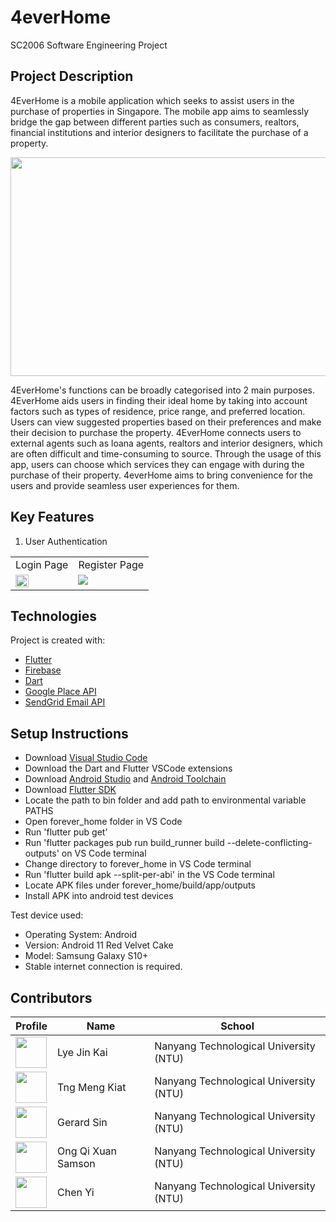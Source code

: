 # 4everHome
SC2006 Software Engineering Project

## Project Description
<p align="justify"> 
  
  4EverHome is a mobile application which seeks to assist users in the purchase of properties in Singapore. The mobile app aims to seamlessly bridge the gap between different parties such as consumers, realtors, financial institutions and interior designers to facilitate the purchase of a property.
  
  <p align="center">
    <img width="650" height="350" src='https://user-images.githubusercontent.com/77598625/229779826-5a7a40be-6bef-451c-9348-327a1d9d5475.png'>
  </p>

  4EverHome's functions can be broadly categorised into 2 main purposes.
  4EverHome aids users in finding their ideal home by taking into account factors such as types of residence, price range, and preferred location. Users can view suggested properties based on their preferences and make their decision to purchase the property.
  4EverHome connects users to external agents such as loana agents, realtors and interior designers, which are often difficult and time-consuming to source. Through the usage of this app, users can choose which services they can engage with during the purchase of their property. 4everHome aims to bring convenience for the users and provide seamless user experiences for them.
</p>


## Key Features
1. User Authentication
  <table>
  <tr>
    <td>Login Page</td>
     <td>Register Page</td>
  </tr>
  <tr>
    <td valign="top"><img width=50% height=auto src="https://user-images.githubusercontent.com/77598625/230762699-03324234-a95f-41e9-b258-47fa49b0ce24.png"></td>
    <td valign="top"><img src="https://user-images.githubusercontent.com/77598625/230762742-2499b511-2c56-419b-9f70-147ace3443f0.png"></td>
  </tr>
 </table>





## Technologies

Project is created with:

- [Flutter](https://docs.flutter.dev/get-started/install)
- [Firebase](https://firebase.google.com/)
- [Dart](https://dart.dev/get-dart)
- [Google Place API](https://developers.google.com/maps/documentation/places/web-service)
- [SendGrid Email API](https://sendgrid.com/solutions/email-api/)


## Setup Instructions

- Download [Visual Studio Code](https://code.visualstudio.com/download)
- Download the Dart and Flutter VSCode extensions
- Download [Android Studio](https://developer.android.com/studio/install) and [Android Toolchain](https://developer.android.com/ndk/downloads)
- Download [Flutter SDK](https://docs.flutter.dev/release/archive)
- Locate the path to bin folder and add path to environmental variable PATHS
- Open forever_home folder in VS Code
- Run 'flutter pub get'
- Run 'flutter packages pub run build_runner build --delete-conflicting-outputs' on VS Code terminal
- Change directory to forever_home in VS Code terminal
- Run 'flutter build apk --split-per-abi' in the VS Code terminal
- Locate APK files under forever_home/build/app/outputs
- Install APK into android test devices


Test device used:
- Operating System: Android 
- Version: Android 11 Red Velvet Cake
- Model: Samsung Galaxy S10+
- Stable internet connection is required.


## Contributors

| Profile                                                                                                                                           | Name             | School                                 |
| ------------------------------------------------------------------------------------------------------------------------------------------------- | ---------------- | -------------------------------------- |
| <a href='https://github.com/jklye' title='jklye'> <img src='https://github.com/jklye.png' height='50' width='50'/></a> | Lye Jin Kai       | Nanyang Technological University (NTU) |
| <a href='https://github.com/kiatCodes' title='kiatCodes'> <img src='https://github.com/kiatCodes.png' height='50' width='50'/></a>                   | Tng Meng Kiat | Nanyang Technological University (NTU) |
| <a href='https://github.com/jialatsin' title='jialatsin'> <img src='https://github.com/jialatsin.png' height='50' width='50'/></a>                   | Gerard Sin | Nanyang Technological University (NTU) |
| <a href='https://github.com/SamsonOngqx' title='SamsonOngqx'> <img src='https://github.com/SamsonOngqx.png' height='50' width='50'/></a>                   | Ong Qi Xuan Samson | Nanyang Technological University (NTU) |
| <a href='https://github.com/chenyi1491' title='chenyi1491'> <img src='https://github.com/chenyi1491.png' height='50' width='50'/></a>                   | Chen Yi | Nanyang Technological University (NTU) |

